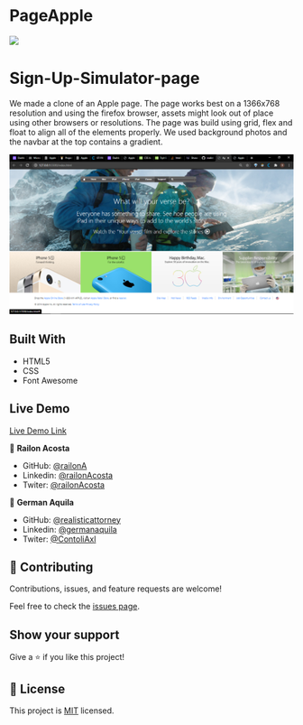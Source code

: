 # PageApple

![](https://img.shields.io/badge/Microverse-blueviolet)

# Sign-Up-Simulator-page

We made a clone of an Apple page. The page works best on a 1366x768 resolution and using the firefox browser, assets might look out of place using other browsers or resolutions. The page was build using grid, flex and float to align all of the elements properly. We used background photos and the navbar at the top contains a gradient.


![screenshot](./asset/Screenshot.png)
 
## Built With

- HTML5
- CSS
- Font Awesome

## Live Demo

[Live Demo Link](https://realisticattorney.github.io/PageApple/)

👤 **Railon Acosta**

- GitHub: [@railonA](https://github.com/RailonA)
- Linkedin: [@railonAcosta](https://www.linkedin.com/in/railon-acosta-81265180/)
- Twiter: [@railonAcosta](https://twitter.com/RailonAcosta)


👤 **German Aquila**

- GitHub: [@realisticattorney](https://github.com/realisticattorney)
- Linkedin: [@germanaquila](https://www.linkedin.com/in/german-aquila-55a9171b5/)
- Twiter: [@ContoliAxl](https://www.twitter.com/contoliaxl)

## 🤝 Contributing

Contributions, issues, and feature requests are welcome!

Feel free to check the [issues page](https://github.com/realisticattorney/PageApple/issues).

## Show your support

Give a ⭐️ if you like this project!

## 📝 License

This project is [MIT](LICENSE) licensed.
